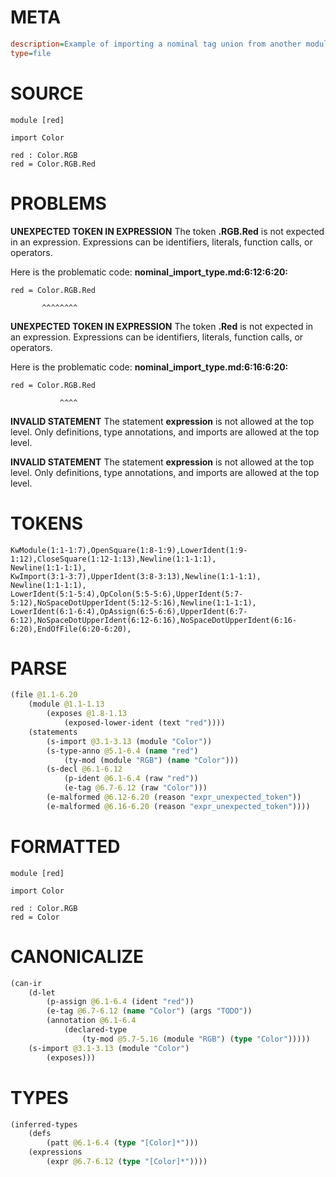 # META
~~~ini
description=Example of importing a nominal tag union from another module
type=file
~~~
# SOURCE
~~~roc
module [red]

import Color

red : Color.RGB
red = Color.RGB.Red
~~~
# PROBLEMS
**UNEXPECTED TOKEN IN EXPRESSION**
The token **.RGB.Red** is not expected in an expression.
Expressions can be identifiers, literals, function calls, or operators.

Here is the problematic code:
**nominal_import_type.md:6:12:6:20:**
```roc
red = Color.RGB.Red
```
           ^^^^^^^^


**UNEXPECTED TOKEN IN EXPRESSION**
The token **.Red** is not expected in an expression.
Expressions can be identifiers, literals, function calls, or operators.

Here is the problematic code:
**nominal_import_type.md:6:16:6:20:**
```roc
red = Color.RGB.Red
```
               ^^^^


**INVALID STATEMENT**
The statement **expression** is not allowed at the top level.
Only definitions, type annotations, and imports are allowed at the top level.

**INVALID STATEMENT**
The statement **expression** is not allowed at the top level.
Only definitions, type annotations, and imports are allowed at the top level.

# TOKENS
~~~zig
KwModule(1:1-1:7),OpenSquare(1:8-1:9),LowerIdent(1:9-1:12),CloseSquare(1:12-1:13),Newline(1:1-1:1),
Newline(1:1-1:1),
KwImport(3:1-3:7),UpperIdent(3:8-3:13),Newline(1:1-1:1),
Newline(1:1-1:1),
LowerIdent(5:1-5:4),OpColon(5:5-5:6),UpperIdent(5:7-5:12),NoSpaceDotUpperIdent(5:12-5:16),Newline(1:1-1:1),
LowerIdent(6:1-6:4),OpAssign(6:5-6:6),UpperIdent(6:7-6:12),NoSpaceDotUpperIdent(6:12-6:16),NoSpaceDotUpperIdent(6:16-6:20),EndOfFile(6:20-6:20),
~~~
# PARSE
~~~clojure
(file @1.1-6.20
	(module @1.1-1.13
		(exposes @1.8-1.13
			(exposed-lower-ident (text "red"))))
	(statements
		(s-import @3.1-3.13 (module "Color"))
		(s-type-anno @5.1-6.4 (name "red")
			(ty-mod (module "RGB") (name "Color")))
		(s-decl @6.1-6.12
			(p-ident @6.1-6.4 (raw "red"))
			(e-tag @6.7-6.12 (raw "Color")))
		(e-malformed @6.12-6.20 (reason "expr_unexpected_token"))
		(e-malformed @6.16-6.20 (reason "expr_unexpected_token"))))
~~~
# FORMATTED
~~~roc
module [red]

import Color

red : Color.RGB
red = Color
~~~
# CANONICALIZE
~~~clojure
(can-ir
	(d-let
		(p-assign @6.1-6.4 (ident "red"))
		(e-tag @6.7-6.12 (name "Color") (args "TODO"))
		(annotation @6.1-6.4
			(declared-type
				(ty-mod @5.7-5.16 (module "RGB") (type "Color")))))
	(s-import @3.1-3.13 (module "Color")
		(exposes)))
~~~
# TYPES
~~~clojure
(inferred-types
	(defs
		(patt @6.1-6.4 (type "[Color]*")))
	(expressions
		(expr @6.7-6.12 (type "[Color]*"))))
~~~
